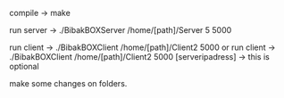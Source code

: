 compile -> make

run server -> ./BibakBOXServer /home/[path]/Server 5 5000

run client -> ./BibakBOXClient /home/[path]/Client2 5000
or
run client -> ./BibakBOXClient /home/[path]/Client2 5000 [serveripadress] -> this is optional


make some changes on folders.